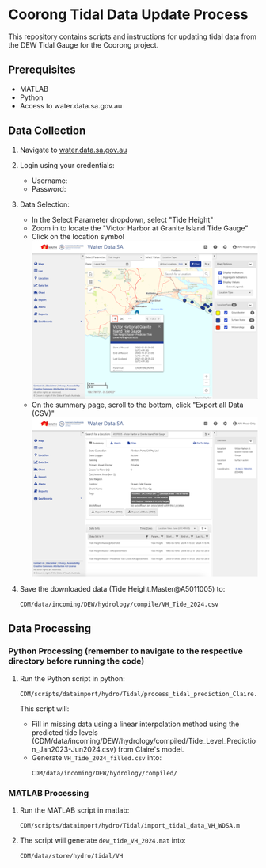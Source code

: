 # Coorong Tidal Data Update Process

This repository contains scripts and instructions for updating tidal data from the DEW Tidal Gauge for the Coorong project.

## Prerequisites

- MATLAB
- Python
- Access to water.data.sa.gov.au

## Data Collection

1. Navigate to [water.data.sa.gov.au](https://water.data.sa.gov.au/)

2. Login using your credentials:
   - Username: <your username>
   - Password: <your password>

3. Data Selection:
   - In the Select Parameter dropdown, select "Tide Height"
   - Zoom in to locate the "Victor Harbor at Granite Island Tide Gauge"
   - Click on the location symbol
   ![Location Selection](VH_Import_demo/WaterDataSAMapPage.png)
   - On the summary page, scroll to the bottom, click "Export all Data (CSV)"
   ![Export Data](VH_Import_demo/WaterDataSASummaryPage.png)
   
4. Save the downloaded data (Tide Height.Master@A5011005) to:
   ```
   CDM/data/incoming/DEW/hydrology/compile/VH_Tide_2024.csv
   ```

## Data Processing
### Python Processing (remember to navigate to the respective directory before running the code)
1. Run the Python script in python:
   ```
   CDM/scripts/dataimport/hydro/Tidal/process_tidal_prediction_Claire.py
   ```

   This script will:
   - Fill in missing data using a linear interpolation method using the predicted tide levels (CDM/data/incoming/DEW/hydrology/compiled/Tide_Level_Prediction_Jan2023-Jun2024.csv) from Claire's model.
   - Generate `VH_Tide_2024_filled.csv` into:
     ```
     CDM/data/incoming/DEW/hydrology/compiled/
     ```

### MATLAB Processing
1. Run the MATLAB script in matlab:
   ```
   CDM/scripts/dataimport/hydro/Tidal/import_tidal_data_VH_WDSA.m
   ```

2. The script will generate `dew_tide_VH_2024.mat` into:
   ```
   CDM/data/store/hydro/tidal/VH
   ```
